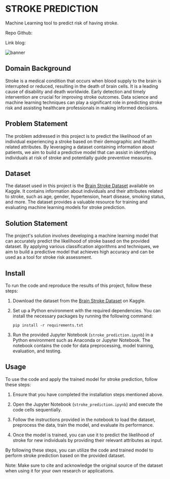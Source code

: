 # STROKE PREDICTION

Machine Learning tool to predict risk of having stroke.

Repo Github: 

Link blog: 

![banner](images/dataset-cover.jpeg)


## Domain Background

Stroke is a medical condition that occurs when blood supply to the brain is interrupted or reduced, resulting in the death of brain cells. It is a leading cause of disability and death worldwide. Early detection and timely intervention are crucial for improving stroke outcomes. Data science and machine learning techniques can play a significant role in predicting stroke risk and assisting healthcare professionals in making informed decisions.

## Problem Statement

The problem addressed in this project is to predict the likelihood of an individual experiencing a stroke based on their demographic and health-related attributes. By leveraging a dataset containing information about patients, we aim to build a predictive model that can assist in identifying individuals at risk of stroke and potentially guide preventive measures.

## Dataset

The dataset used in this project is the [Brain Stroke Dataset](https://www.kaggle.com/datasets/jillanisofttech/brain-stroke-dataset/data) available on Kaggle. It contains information about individuals and their attributes related to stroke, such as age, gender, hypertension, heart disease, smoking status, and more. The dataset provides a valuable resource for training and evaluating machine learning models for stroke prediction.

## Solution Statement

The project's solution involves developing a machine learning model that can accurately predict the likelihood of stroke based on the provided dataset. By applying various classification algorithms and techniques, we aim to build a predictive model that achieves high accuracy and can be used as a tool for stroke risk assessment.

## Install

To run the code and reproduce the results of this project, follow these steps:

1. Download the dataset from the [Brain Stroke Dataset](https://www.kaggle.com/datasets/jillanisofttech/brain-stroke-dataset/data) on Kaggle.

2. Set up a Python environment with the required dependencies. You can install the necessary packages by running the following command:

   ```
   pip install -r requirements.txt
   ```

3. Run the provided Jupyter Notebook (`stroke_prediction.ipynb`) in a Python environment such as Anaconda or Jupyter Notebook. The notebook contains the code for data preprocessing, model training, evaluation, and testing.

## Usage

To use the code and apply the trained model for stroke prediction, follow these steps:

1. Ensure that you have completed the installation steps mentioned above.

2. Open the Jupyter Notebook (`stroke_prediction.ipynb`) and execute the code cells sequentially.

3. Follow the instructions provided in the notebook to load the dataset, preprocess the data, train the model, and evaluate its performance.

4. Once the model is trained, you can use it to predict the likelihood of stroke for new individuals by providing their relevant attributes as input.

By following these steps, you can utilize the code and trained model to perform stroke prediction based on the provided dataset.

Note: Make sure to cite and acknowledge the original source of the dataset when using it for your own research or applications.
